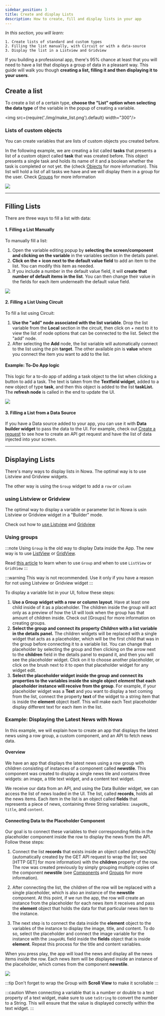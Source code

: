```yaml
---
sidebar_position: 3
title: Create and display Lists
description: How to create, fill and display lists in your app
---
```


*In this section, you will learn:*

```
1. Create lists of standard and custom types
2. Filling the list manually, with Circuit or with a data-source
3. Display the list in a Listview and Gridview 
```


If you building a professional app, there's 95% chance at least that you will need to have a list that displays a group of data in a pleasant way. This guide will walk you though **creating a list, filling it and then displaying it to your users**.

## Create a list

To create a list of a certain type, **choose the "List" option when selecting the data type** of the variable in the popup of creating a variable.


<img src={require('./img/make_list.png').default} width="300"/>

### Lists of custom objects 

You can create variables that are lists of custom objects you created before.

In the following example, we are creating a list called **tasks** that presents a list of a custom object called **task** that was created before. This object presents a single task and holds its name of it and a boolean whether the task is completed or not yet.  the (check [Objects](./create_objects.md) for more information). This list will hold a list of all tasks we have and we will display them in a group for the user. Check [Groups](../ui/layout/groups.md) for more information  

![](./img/create_list_of_object.gif)


---

## Filling Lists

There are three ways to fill a list with data:

#### 1. Filling a List Manually

To manually fill a list:

1.  Open the variable editing popup by **selecting the screen/component and clicking on the variable** in the variables section in the details panel.
2.  **Click on the + icon next to the default value field** to add an item to the list. You can modify this item as needed.
3.  If you include a number in the default value field, it will **create that number of default items in the list**. You can then change their value in the fields for each item underneath the default value field.

![](./img/add_items_manually_to_list.gif)


#### 2. Filling a List Using Circuit

To fill a list using Circuit:

1.  **Use the "add" node associated with the list variable**. Drop the list variable from the **Local** section in the circuit, then click on + next to it to view the list of node options that can be connected to the list. Select the "add" node.
2.  After selecting the **Add** node, the list variable will automatically connect to the list using the pin **target**. The other available pin is **value** where you connect the item you want to add to the list.

#### Example: To-Do App logic
This logic for a to-do app of adding a task object to the list when clicking a button to add a task. The text is taken from the **Textfield widget**, added to a new object of type **task**, and then this object is added to the list **taskList.** The **refresh node** is called in the end to update the UI.

![](./img/add_list_by_circuit.png)


#### 3. Filling a List from a Data Source

If you have a Data source added to your app, you can use it with **Data builder widget** to pass the data to the UI. For example, check out [Create a request](../data/creating_request.md) to see how to create an API get request and have the list of data injected into your screen.

---


## Displaying Lists 
There's many ways to display lists in Nowa. The optimal way is to use Listview and Gridview widgets. 

The other way is using the `Group` widget to add a `row` or `column`

### using Listview or Gridview
The optimal way to display a variable or parameter list in Nowa is usin Listview or Gridview widget in a "Builder" mode.

Check out how to [use Listview](../ui/widgets/widget_desc/listview.md) and [Gridview](../ui/widgets/widget_desc/gridview.md)


### Using groups

:::note
Using `Group` is the old way to display Data inside the App. The new way is to use [ListView](https://docs.nowa.dev/ui/widgets/widget_desc/listview) or [GridView](https://docs.nowa.dev/ui/widgets/widget_desc/gridview).

Read [this article](https://community.nowa.dev/t/when-to-use-listview-and-gridview-and-when-to-use-groups/396) to learn when to use `Group` and when to use `ListView` or `GridView`
:::

:::warning
This way is not recommended. Use it only if you have a reason for not using Listview or Gridview widget
:::



To display a variable list in your UI, follow these steps:

1.  **Use a Group widget with a row or column layout**. Have at least one child inside of it as a placeholder. The children inside the group will act only as a preview of how the UI will look when the group has that amount of children inside. Check out [Groups] for more information on creating groups.
2.  **Select the group and connect its property *Children* with a list variable in the details panel.** The children widgets will be replaced with a single widget that acts as a placeholder, which will be the first child that was in the group before connecting it to a variable list. You can change that placeholder by selecting the group and then clicking on the arrow next to the **children** field in the details panel to expand it, and then you will see the placeholder widget. Click on it to choose another placeholder, or click on the brush next to it to open that placeholder widget for any widget edit.
3.  **Select the placeholder widget inside the group and connect its properties to the variables inside the single object *element* that each placeholder instance will receive from the group**. For example, if your placeholder widget was a **Text** and you want to display a text coming from the list, connect the property **text** of the widget to a string item that is inside the **element** object itself. This will make each Text placeholder display different text for each item in the list.

### Example: Displaying the Latest News with Nowa

In this example, we will explain how to create an app that displays the latest news using a row group, a custom component, and an API to fetch news data.

#### Overview

We have an app that displays the latest news using a row group with children consisting of instances of a component called **newstile**. This component was created to display a single news tile and contains three widgets: an image, a title text widget, and a content text widget.

We receive our data from an API, and using the Data Builder widget, we can access the list of news loaded in the UI. The list, called **records**, holds all the news items. Each item in the list is an object called **fields** that represents a piece of news, containing three String variables: `imageURL`, `title`, and `content`.

#### Connecting Data to the Placeholder Component

Our goal is to connect these variables to their corresponding fields in the placeholder component inside the row to display the news from the API. Follow these steps:

1.  Connect the list **records** that exists inside an object called _gtnews2Obj_ (automatically created by the GET API request to wrap the list; see [HTTP GET]  for more information) with the **children** property of the row. The row was created previously by simply grouping multiple copies of the component **newstile** (see [Components](../ui/components.md) and [Groups](../ui/layout/groups.md) for more information).
    
2.  After connecting the list, the children of the row will be replaced with a single placeholder, which is also an instance of the **newstile** component. At this point, if we run the app, the row will create an instance from the placeholder for each news item it receives and pass the **element** object that holds the data for that particular news item to the instance.
    
3.  The next step is to connect the data inside the **element** object to the variables of the instance to display the image, title, and content. To do so, select the placeholder and connect the image variable for the instance with the `imageURL` field inside the **fields** object that is inside **element**. Repeat this process for the title and content variables.
    

When you press play, the app will load the news and display all the news items inside the row. Each news item will be displayed inside an instance of the placeholder, which comes from the component **newstile**.

![](./img/connect_list_to_group.gif)


:::tip
Don't forget to wrap the Group with **Scroll View** to make it scrollable
:::

:::caution
When connecting a variable that is a number or double to a text property of a text widget, make sure to use `toString` to convert the number to a String. This will ensure that the value is displayed correctly within the text widget.
:::